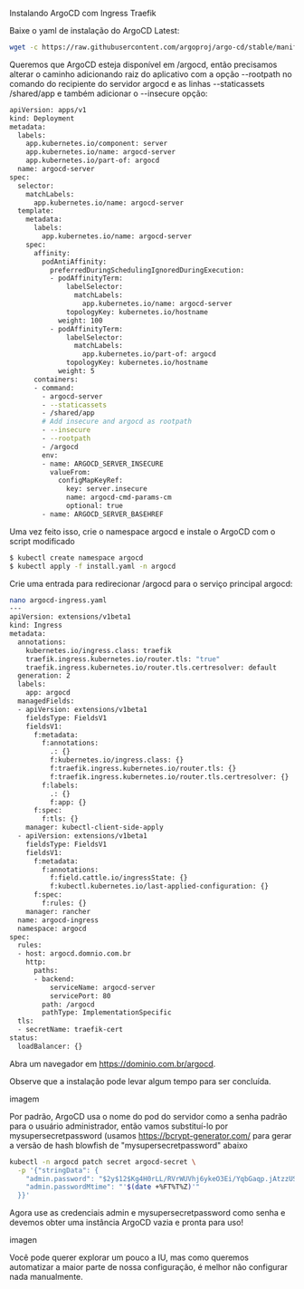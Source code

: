 Instalando ArgoCD com Ingress Traefik

Baixe o yaml de instalação do ArgoCD Latest:
```sh
wget -c https://raw.githubusercontent.com/argoproj/argo-cd/stable/manifests/install.yaml
```
Queremos que ArgoCD esteja disponível em /argocd, então precisamos alterar o caminho adicionando raiz do aplicativo com a opção --rootpath no comando do recipiente do servidor argocd e as linhas --staticassets /shared/app e também adicionar o --insecure opção: 
```sh
apiVersion: apps/v1
kind: Deployment
metadata:
  labels:
    app.kubernetes.io/component: server
    app.kubernetes.io/name: argocd-server
    app.kubernetes.io/part-of: argocd
  name: argocd-server
spec:
  selector:
    matchLabels:
      app.kubernetes.io/name: argocd-server
  template:
    metadata:
      labels:
        app.kubernetes.io/name: argocd-server
    spec:
      affinity:
        podAntiAffinity:
          preferredDuringSchedulingIgnoredDuringExecution:
          - podAffinityTerm:
              labelSelector:
                matchLabels:
                  app.kubernetes.io/name: argocd-server
              topologyKey: kubernetes.io/hostname
            weight: 100
          - podAffinityTerm:
              labelSelector:
                matchLabels:
                  app.kubernetes.io/part-of: argocd
              topologyKey: kubernetes.io/hostname
            weight: 5
      containers:
      - command:
        - argocd-server
        - --staticassets
        - /shared/app
        # Add insecure and argocd as rootpath
        - --insecure
        - --rootpath
        - /argocd
        env:
        - name: ARGOCD_SERVER_INSECURE
          valueFrom:
            configMapKeyRef:
              key: server.insecure
              name: argocd-cmd-params-cm
              optional: true
        - name: ARGOCD_SERVER_BASEHREF
```		
Uma vez feito isso, crie o namespace argocd e instale o ArgoCD com o script modificado 
```sh
$ kubectl create namespace argocd
$ kubectl apply -f install.yaml -n argocd
```
Crie uma entrada para redirecionar /argocd para o serviço principal argocd: 		
```sh
nano argocd-ingress.yaml
---
apiVersion: extensions/v1beta1
kind: Ingress
metadata:
  annotations:
    kubernetes.io/ingress.class: traefik
    traefik.ingress.kubernetes.io/router.tls: "true"
    traefik.ingress.kubernetes.io/router.tls.certresolver: default
  generation: 2
  labels:
    app: argocd
  managedFields:
  - apiVersion: extensions/v1beta1
    fieldsType: FieldsV1
    fieldsV1:
      f:metadata:
        f:annotations:
          .: {}
          f:kubernetes.io/ingress.class: {}
          f:traefik.ingress.kubernetes.io/router.tls: {}
          f:traefik.ingress.kubernetes.io/router.tls.certresolver: {}
        f:labels:
          .: {}
          f:app: {}
      f:spec:
        f:tls: {}
    manager: kubectl-client-side-apply
  - apiVersion: extensions/v1beta1
    fieldsType: FieldsV1
    fieldsV1:
      f:metadata:
        f:annotations:
          f:field.cattle.io/ingressState: {}
          f:kubectl.kubernetes.io/last-applied-configuration: {}
      f:spec:
        f:rules: {}
    manager: rancher
  name: argocd-ingress
  namespace: argocd
spec:
  rules:
  - host: argocd.domnio.com.br
    http:
      paths:
      - backend:
          serviceName: argocd-server
          servicePort: 80
        path: /argocd
        pathType: ImplementationSpecific
  tls:
  - secretName: traefik-cert
status:
  loadBalancer: {}
```  
Abra um navegador em https://dominio.com.br/argocd. 

Observe que a instalação pode levar algum tempo para ser concluída. 

imagem

Por padrão, ArgoCD usa o nome do pod do servidor como a senha padrão para o usuário administrador, então vamos substituí-lo por mysupersecretpassword (usamos https://bcrypt-generator.com/ para gerar a versão de hash blowfish de "mysupersecretpassword" abaixo
```sh
kubectl -n argocd patch secret argocd-secret \
  -p '{"stringData": {
    "admin.password": "$2y$12$Kg4H0rLL/RVrWUVhj6ykeO3Ei/YqbGaqp.jAtzzUSJdYWT6LUh/n6",
    "admin.passwordMtime": "'$(date +%FT%T%Z)'"
  }}'
 ``` 
Agora use as credenciais admin e mysupersecretpassword como senha e devemos obter uma instância ArgoCD vazia e pronta para uso!

imagen

Você pode querer explorar um pouco a IU, mas como queremos automatizar a maior parte de nossa configuração, é melhor não configurar nada manualmente.   


